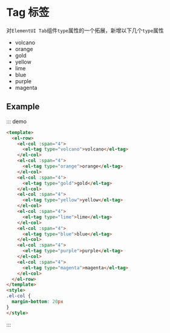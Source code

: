 # Tag 标签

对`ElementUI Tab`组件`type`属性的一个拓展，新增以下几个`type`属性

- volcano
- orange
- gold
- yellow
- lime
- blue
- purple
- magenta

## Example

::: demo
```html
<template>
  <el-row>
    <el-col :span="4">
      <el-tag type="volcano">volcano</el-tag>
    </el-col>
    <el-col :span="4">
      <el-tag type="orange">orange</el-tag>
    </el-col>
    <el-col :span="4">
      <el-tag type="gold">gold</el-tag>
    </el-col>
    <el-col :span="4">
      <el-tag type="yellow">yellow</el-tag>
    </el-col>
    <el-col :span="4">
      <el-tag type="lime">lime</el-tag>
    </el-col>
    <el-col :span="4">
      <el-tag type="blue">blue</el-tag>
    </el-col>
    <el-col :span="4">
      <el-tag type="purple">purple</el-tag>
    </el-col>
    <el-col :span="4">
      <el-tag type="magenta">magenta</el-tag>
    </el-col>
  </el-row>
</template>
<style>
.el-col {
  margin-bottom: 20px
}
</style>
```
:::
